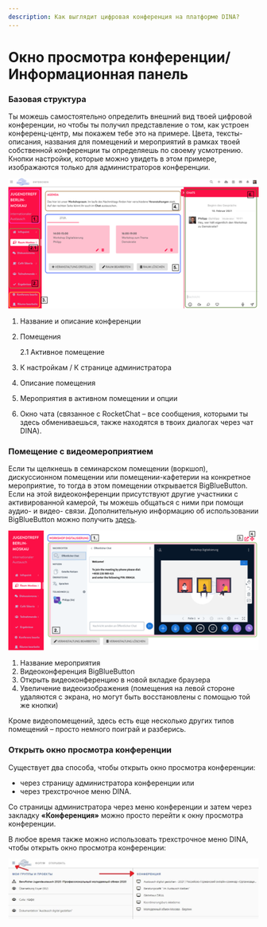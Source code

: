 ```yaml
---
description: Как выглядит цифровая конференция на платформе DINA?
---
```


# Окно просмотра конференции/ Информационная панель

### Базовая структура

Ты можешь самостоятельно определить внешний вид твоей цифровой конференции, но чтобы ты получил представление о том, как устроен конференц-центр, мы покажем тебе это на примере. Цвета, тексты-описания, названия для помещений и мероприятий в рамках твоей собственной конференции ты определяешь по своему усмотрению. Кнопки настройки, которые можно увидеть в этом примере, изображаются только для администраторов конференции.

![&#x41F;&#x43E;&#x43C;&#x435;&#x449;&#x435;&#x43D;&#x438;&#x435; &#x41C;&#x43E;&#x441;&#x43A;&#x432;&#x430; &#x441; &#x432;&#x438;&#x434;&#x435;&#x43E;&#x43C;&#x435;&#x440;&#x43E;&#x43F;&#x440;&#x438;&#x44F;&#x442;&#x438;&#x435;&#x43C; ](../../.gitbook/assets/tagungsansicht.png)

1. Название и описание конференции 
2. Помещения 

   2.1 Активное помещение 

3. К настройкам / К странице администратора 
4. Описание помещения 
5. Мероприятия в активном помещении и опции 
6. Окно чата \(связанное с RocketChat – все сообщения, которыми ты здесь обмениваешься, также находятся в твоих диалогах через чат DINA\). 

### Помещение с видеомероприятием

Если ты щелкнешь в семинарском помещении \(воркшоп\), дискуссионном помещении или помещении-кафетерии на конкретное мероприятие, то тогда в этом помещении открывается BigBlueButton. Если на этой видеоконференции присутствуют другие участники с активированной камерой, ты можешь общаться с ними при помощи аудио- и видео- связи. Дополнительную информацию об использовании BigBlueButton можно получить [здесь](https://app.gitbook.com/@dina-international/s/manual/~/drafts/-MY9DMMC5Y2UhbHjLBgJ/v/rus/funktionalitaeten/bigbluebutton).

![](../../.gitbook/assets/tagungsansicht-bigbluebutton%20%281%29.png)

1. Название мероприятия
2. Видеоконференция BigBlueButton
3. Открыть видеоконференцию в новой вкладке браузера
4. Увеличение видеоизображения \(помещения на левой стороне удаляются с экрана, но могут быть восстановлены с помощью той же кнопки\)

Кроме видеопомещений, здесь есть еще несколько других типов помещений – просто немного поиграй и разберись.

### Открыть окно просмотра конференции

Существует два способа, чтобы открыть окно просмотра конференции:

* через страницу администратора конференции или
* через трехстрочное меню DINA.

Со страницы администратора через меню конференции и затем через закладку **«Конференция»** можно просто перейти к окну просмотра конференции.

В любое время также можно использовать трехстрочное меню DINA, чтобы открыть окно просмотра конференции:

![&#x41E;&#x442;&#x43A;&#x440;&#x44B;&#x442;&#x44C; &#x43E;&#x43A;&#x43D;&#x43E; &#x43F;&#x440;&#x43E;&#x441;&#x43C;&#x43E;&#x442;&#x440;&#x430; &#x43A;&#x43E;&#x43D;&#x444;&#x435;&#x440;&#x435;&#x43D;&#x446;&#x438;&#x439;](../../.gitbook/assets/skrin-8%20%282%29.jpg)

